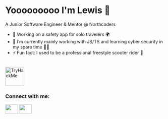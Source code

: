 # Yooooooooo I'm Lewis 👋

A Junior Software Engineer & Mentor @ Northcoders

- 🔭 Working on a safety app for solo travelers 🌍
- 🌱 I’m currently mainly working with JS/TS and learning cyber security in my spare time 🕵️‍♀️
- ⚡ Fun fact: I used to be a professional freestyle scooter rider 🛴

<br />
<a href="https://tryhackme.com/p/lpriceyy" target="blank"><img src="https://tryhackme-badges.s3.amazonaws.com/lpriceyy.png" alt="TryHackMe" height="60"></a>

<br />
<h3 align="left">Connect with me:</h3>
<p align="left">
<a href="https://twitter.com/lewisdprice" target="blank"><img align="center" background-color="white" src="https://cdn.jsdelivr.net/npm/simple-icons@3.0.1/icons/twitter.svg" alt="" height="30" width="40" /></a>
<a href="https://www.linkedin.com/in/lewis-price/" target="blank"><img align="center" src="https://cdn.jsdelivr.net/npm/simple-icons@3.0.1/icons/linkedin.svg" alt="" height="30" width="40" /></a>
